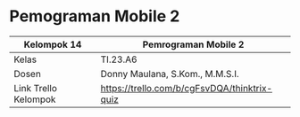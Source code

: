 # Pemograman Mobile 2
| Kelompok 14 |  Pemrograman Mobile 2  
|-------|---------
| Kelas | TI.23.A6
| Dosen | Donny Maulana, S.Kom., M.M.S.I.|
| Link Trello Kelompok | https://trello.com/b/cgFsvDQA/thinktrix-quiz| |
